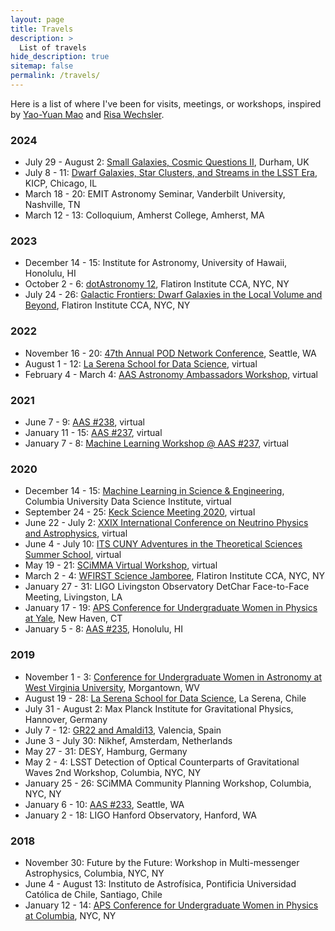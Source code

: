 ```yaml
---
layout: page
title: Travels
description: >
  List of travels
hide_description: true
sitemap: false
permalink: /travels/
---
```


Here is a list of where I've been for visits, meetings, or workshops, inspired by [Yao-Yuan Mao](https://yymao.github.io/travel.html) and [Risa Wechsler](https://www.risawechsler.com/travels.html). 

### 2024 

- July 29 - August 2: [Small Galaxies, Cosmic Questions II](https://durhamdwarfsconference.github.io/), Durham, UK
- July 8 - 11: [Dwarf Galaxies, Star Clusters, and Streams in the LSST Era](https://kicp-workshops.uchicago.edu/2024-DGSCS/index.php), KICP, Chicago, IL
- March 18 - 20: EMIT Astronomy Seminar, Vanderbilt University, Nashville, TN
- March 12 - 13: Colloquium, Amherst College, Amherst, MA

### 2023

- December 14 - 15: Institute for Astronomy, University of Hawaii, Honolulu, HI
- October 2 - 6: [dotAstronomy 12](https://www.dotastronomy.com/twelve), Flatiron Institute CCA, NYC, NY
- July 24 - 26: [Galactic Frontiers: Dwarf Galaxies in the Local Volume and Beyond](https://indico.flatironinstitute.org/event/3615/), Flatiron Institute CCA, NYC, NY


### 2022

- November 16 - 20: [47th Annual POD Network Conference](https://podnetwork.org/47th-annual-conference), Seattle, WA 
- August 1 - 12: [La Serena School for Data Science](http://lssds.aura-astronomy.org/winter_school/content/2022-final-project-presentations), virtual
- February 4 - March 4: [AAS Astronomy Ambassadors Workshop](https://aas.org/education/aas-astronomy-ambassadors-program), virtual 

### 2021

- June 7 - 9: [AAS #238](https://aas.org/meetings/aas238), virtual 
- January 11 - 15: [AAS #237](https://aas.org/meetings/aas237), virtual 
- January 7 - 8: [Machine Learning Workshop @ AAS #237](https://sites.google.com/view/aas237mlworkshop/), virtual

### 2020

- December 14 - 15: [Machine Learning in Science & Engineering](https://datascience.columbia.edu/event/mlse-2020-conference-machine-learning-in-science-and-engineering/), Columbia University Data Science Institute, virtual
- September 24 - 25: [Keck Science Meeting 2020](https://sites.astro.caltech.edu/ksm2020/index.html), virtual
- June 22 - July 2: [XXIX International Conference on Neutrino Physics and Astrophysics](https://conferences.fnal.gov/nu2020/), virtual
- June 4 - July 10: [ITS CUNY Adventures in the Theoretical Sciences Summer School](https://itsatcuny.org/summerschool/registration), virtual
- May 19 - 21: [SCiMMA Virtual Workshop](https://scimma.org/events/virtual2020), virtual 
- March 2 - 4: [WFIRST Science Jamboree](https://indico.flatironinstitute.org/event/122/overview), Flatiron Institute CCA, NYC, NY
- January 27 - 31: LIGO Livingston Observatory DetChar Face-to-Face Meeting, Livingston, LA
- January 17 - 19: [APS Conference for Undergraduate Women in Physics at Yale](https://cuwip.yale.edu/), New Haven, CT
- January 5 - 8: [AAS #235](https://aas.org/meetings/aas235), Honolulu, HI 


### 2019 

- November 1 - 3: [Conference for Undergraduate Women in Astronomy at West Virginia University](https://gwac.wvu.edu/blog/2019/10/17/-conference-for-undergraduate-women-in-astronomy-cuwia-at-west-virginia-university-on-november-1-3-2019), Morgantown, WV
- August 19 - 28: [La Serena School for Data Science](http://lssds.aura-astronomy.org/winter_school/content/2019-final-project-presentations), La Serena, Chile
- July 31 - August 2: Max Planck Institute for Gravitational Physics, Hannover, Germany
- July 7 - 12: [GR22 and Amaldi13](https://www.gr22amaldi13.com/), Valencia, Spain
- June 3 - July 30: Nikhef, Amsterdam, Netherlands
- May 27 - 31: DESY, Hamburg, Germany 
- May 2 - 4: LSST Detection of Optical Counterparts of Gravitational Waves 2nd Workshop, Columbia, NYC, NY
- January 25 - 26: SCiMMA Community Planning Workshop, Columbia, NYC, NY
- January 6 - 10: [AAS #233](https://aas.org/meetings/aas233), Seattle, WA
- January 2 - 18: LIGO Hanford Observatory, Hanford, WA


### 2018 

- November 30: Future by the Future: Workshop in Multi-messenger Astrophysics, Columbia, NYC, NY
- June 4 - August 13: Instituto de Astrofísica, Pontificia Universidad Católica de Chile, Santiago, Chile 
- January 12 - 14: [APS Conference for Undergraduate Women in Physics at Columbia](https://cuwip-nyc.github.io/), NYC, NY
